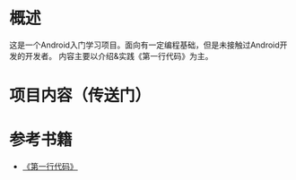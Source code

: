 # 概述
这是一个Android入门学习项目。面向有一定编程基础，但是未接触过Android开发的开发者。
内容主要以介绍&实践《第一行代码》为主。
# 项目内容（传送门）
# 参考书籍
* [《第一行代码》](./reference/%E7%AC%AC%E4%B8%80%E8%A1%8C%E4%BB%A3%E7%A0%81%20Android%20%E7%AC%AC3%E7%89%88-%E9%83%AD%E9%9C%96-%E4%BA%BA%E9%82%AE-2020.pdf)